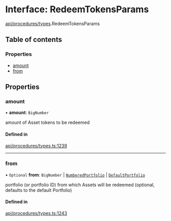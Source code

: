 # Interface: RedeemTokensParams

[api/procedures/types](../wiki/api.procedures.types).RedeemTokensParams

## Table of contents

### Properties

- [amount](../wiki/api.procedures.types.RedeemTokensParams#amount)
- [from](../wiki/api.procedures.types.RedeemTokensParams#from)

## Properties

### amount

• **amount**: `BigNumber`

amount of Asset tokens to be redeemed

#### Defined in

[api/procedures/types.ts:1239](https://github.com/PolymeshAssociation/polymesh-sdk/blob/f8a937f04/src/api/procedures/types.ts#L1239)

___

### from

• `Optional` **from**: `BigNumber` \| [`NumberedPortfolio`](../wiki/api.entities.NumberedPortfolio.NumberedPortfolio) \| [`DefaultPortfolio`](../wiki/api.entities.DefaultPortfolio.DefaultPortfolio)

portfolio (or portfolio ID) from which Assets will be redeemed (optional, defaults to the default Portfolio)

#### Defined in

[api/procedures/types.ts:1243](https://github.com/PolymeshAssociation/polymesh-sdk/blob/f8a937f04/src/api/procedures/types.ts#L1243)
